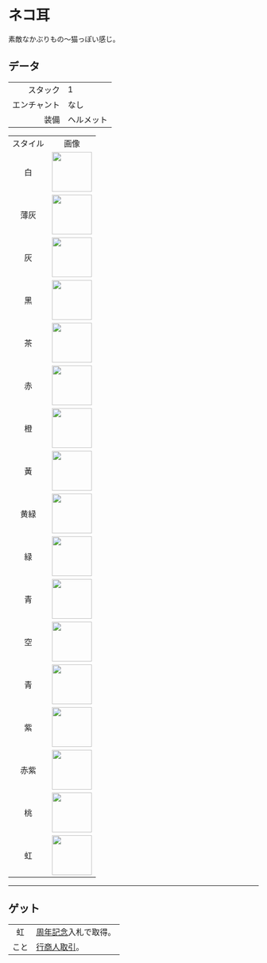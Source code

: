 # ネコ耳
素敵なかぶりもの～猫っぽい感じ。

## データ
<table>
    <tr><td align="end">スタック</td><td>1</td></tr>
    <tr><td align="end">エンチャント</td><td>なし</td></tr>
    <tr><td align="end">装備</td><td>ヘルメット</td></tr>
</table>
<table>
    <tr><td align="center">スタイル</td><td align="center">画像</td></tr>
    <tr><td align="center">白</td><td><img src="https://i.imgur.com/iaXK5vI.png" height="80"/></td></tr>
    <tr><td align="center">薄灰</td><td><img src="https://i.imgur.com/fxumagJ.png" height="80"/></td></tr>
    <tr><td align="center">灰</td><td><img src="https://i.imgur.com/FGfESMD.png" height="80"/></td></tr>
    <tr><td align="center">黑</td><td><img src="https://i.imgur.com/5O2RByf.png" height="80"/></td></tr>
    <tr><td align="center">茶</td><td><img src="https://i.imgur.com/tzSvExo.png" height="80"/></td></tr>
    <tr><td align="center">赤</td><td><img src="https://i.imgur.com/q77q0jA.png" height="80"/></td></tr>
    <tr><td align="center">橙</td><td><img src="https://i.imgur.com/EpsAVxf.png" height="80"/></td></tr>
    <tr><td align="center">黃</td><td><img src="https://i.imgur.com/mcbyRab.png" height="80"/></td></tr>
    <tr><td align="center">黄緑</td><td><img src="https://i.imgur.com/hWMHkeR.png" height="80"/></td></tr>
    <tr><td align="center">緑</td><td><img src="https://i.imgur.com/XcQWmvn.png" height="80"/></td></tr>
    <tr><td align="center">青</td><td><img src="https://i.imgur.com/WecuWFl.png" height="80"/></td></tr>
    <tr><td align="center">空</td><td><img src="https://i.imgur.com/0dvhssz.png" height="80"/></td></tr>
    <tr><td align="center">青</td><td><img src="https://i.imgur.com/NfHFPt0.png" height="80"/></td></tr>
    <tr><td align="center">紫</td><td><img src="https://i.imgur.com/dbUdUAj.png" height="80"/></td></tr>
    <tr><td align="center">赤紫</td><td><img src="https://i.imgur.com/joq0TtF.png" height="80"/></td></tr>
    <tr><td align="center">桃</td><td><img src="https://i.imgur.com/edi1Dm8.png" height="80"/></td></tr>
    <tr><td align="center">虹</td><td><img src="https://i.imgur.com/9vi3xsa.gif" height="80"/></td></tr>
</table>

---

## ゲット
<table>
    <tr>
        <td align="center">虹</td>
        <td><a href="../feature/anniversary.md">周年記念</a>入札で取得。</td>
    </tr>
    <tr>
        <td align="center">こと</td>
        <td><a href="../feature/enhanced_wandering_trader.md">行商人取引</a>。</td>
    </tr>
</table>